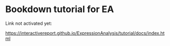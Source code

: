 # Bookdown tutorial for EA

Link not activated yet:

https://interactivereport.github.io/ExpressionAnalysis/tutorial/docs/index.html

